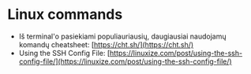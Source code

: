 # Linux commands

* Iš terminal'o pasiekiami populiauriausių, daugiausiai naudojamų komandų cheatsheet: [https://cht.sh/](https://cht.sh/)
* Using the SSH Config File: [https://linuxize.com/post/using-the-ssh-config-file/](https://linuxize.com/post/using-the-ssh-config-file/)
